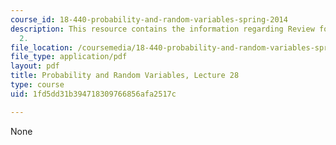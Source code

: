 ```yaml
---
course_id: 18-440-probability-and-random-variables-spring-2014
description: This resource contains the information regarding Review for Midterm Exam
  2.
file_location: /coursemedia/18-440-probability-and-random-variables-spring-2014/1fd5dd31b394718309766856afa2517c_MIT18_440S14_Lecture28.pdf
file_type: application/pdf
layout: pdf
title: Probability and Random Variables, Lecture 28
type: course
uid: 1fd5dd31b394718309766856afa2517c

---
```

None